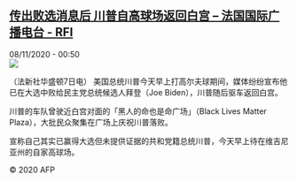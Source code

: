 <!--1604800556000-->
[传出败选消息后 川普自高球场返回白宫 – 法国国际广播电台 - RFI](http://www.rfi.fr//cn/contenu/20201108-%E4%BC%A0%E5%87%BA%E8%B4%A5%E9%80%89%E6%B6%88%E6%81%AF%E5%90%8E-%E5%B7%9D%E6%99%AE%E8%87%AA%E9%AB%98%E7%90%83%E5%9C%BA%E8%BF%94%E5%9B%9E%E7%99%BD%E5%AE%AB)
------

<div>08/11/2020 - 00:50</div><img src="https://s.rfi.fr/media/display/847e6278-2155-11eb-be11-005056a964fe/w:310/p:16x9/int0004b.201108075002.jpg"><div class="t-content__body u-clearfix"><p>（法新社华盛顿7日电）    美国总统川普今天早上打高尔夫球期间，媒体纷纷宣布他已在大选中败给民主党总统候选人拜登（Joe Biden），川普随后驱车返回白宫。</p><p>    川普的车队曾驶近白宫对面的「黑人的命也是命广场」（Black Lives Matter Plaza），大批民众聚集在广场上庆祝川普落败。</p><p>    宣称自己其实已赢得大选但未提供证据的共和党籍总统川普，今天早上待在维吉尼亚州的自家高球场。</p><p class="t-copyright">© 2020 AFP</p>        </div>
